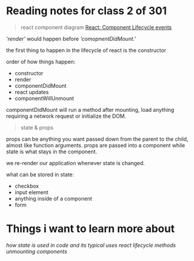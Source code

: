 # Reading notes for class 2 of 301

> react component diagram
> [React: Component Lifecycle events](https://medium.com/@joshuablankenshipnola/react-component-lifecycle-events-cb77e670a093)

*'render'* would happen before *'comopnentDidMount.'*

the first thing to happen in the lifecycle of react is the constructor

order of how things happen:

- constructor
- render
- componentDidMount
- react updates
- componentWillUnmount

componentDidMount will run a method after mounting, load anything requiring a network request or initialize the DOM.

> state & props

props can be anything you want passed down from the parent to the child, almost like function arguments. props are passed into a component while state is what stays in the component.

we re-render our application whenever state is changed.

what can be stored in state:

- checkbox
- input element
- anything inside of a component
- form

# Things i want to learn more about 

*how state is used in code and its typical uses*
*react lifecycle methods*
*unmounting components*
